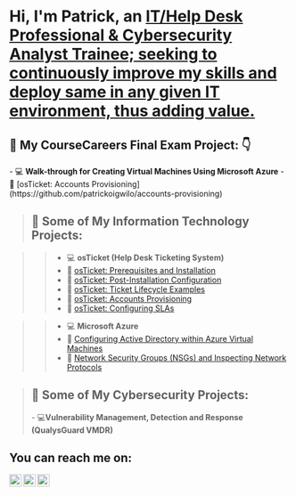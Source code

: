 <h1>Hi, I'm Patrick, an <a href="https://www.linkedin.com/in/patrickigwilo">IT/Help Desk Professional & Cybersecurity Analyst Trainee; seeking to continuously improve my skills and deploy same in any given IT environment, thus adding value.</a></h1>

<h2> 💼 My CourseCareers Final Exam Project: 👇</h2>
- 💻 <b>Walk-through for Creating Virtual Machines Using Microsoft Azure</b>
- 📂 [osTicket: Accounts Provisioning](https://github.com/patrickoigwilo/accounts-provisioning) 

><h2> 💼 Some of My Information Technology Projects:</h2>

>>- 💻 <b>osTicket (Help Desk Ticketing System)</b>
  >>- 📂 [osTicket: Prerequisites and Installation](https://github.com/patrickoigwilo/osticket-prereqs)
  >>- 📂 [osTicket: Post-Installation Configuration](https://github.com/patrickoigwilo/post-install-config)
  >>- 📂 [osTicket: Ticket Lifecycle Examples](https://github.com/patrickoigwilo/ticket-lifecycle)
  >>- 📂 [osTicket: Accounts Provisioning](https://github.com/patrickoigwilo/accounts-provisioning)
  >>- 📂 [osTicket: Configuring SLAs](https://github.com/patrickoigwilo/configuring-slas)
 
    
>>- 💻 <b>Microsoft Azure</b>
  >>- 📂 [Configuring Active Directory within Azure Virtual Machines](https://github.com/patrickoigwilo/configure-ad)
  >>- 📂 [Network Security Groups (NSGs) and Inspecting Network Protocols](https://github.com/patrickoigwilo/azure-network-protocols) 


><h2> 💼 Some of My Cybersecurity Projects:</h2>
>- 💻<b>Vulnerability Management, Detection and Response (QualysGuard VMDR)</b>

<h2>You can reach me on:</h2>

[<img align="left" alt="Patrick | LinkedIn" width="22px" src="https://cdn.jsdelivr.net/npm/simple-icons@v3/icons/linkedin.svg" />][linkedin]
[<img align="left" alt="Patrick | Twitter" width="22px" src="https://cdn.jsdelivr.net/npm/simple-icons@v3/icons/telegram.svg" />][telegram]
[<img align="left" alt="Patrick | Twitter" width="22px" src="https://cdn.jsdelivr.net/npm/simple-icons@v3/icons/twitter.svg" />][twitter]


[linkedin]: https://www.linkedin.com/in/patrickigwilo
[telegram]: https://web.telegram.org/a/
[twitter]:  https://twitter.com/PatrickIgwilo
